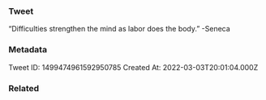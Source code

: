 ### Tweet
“Difficulties strengthen the mind as labor does the body.” -Seneca

### Metadata
Tweet ID: 1499474961592950785
Created At: 2022-03-03T20:01:04.000Z

### Related

